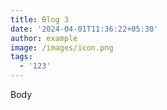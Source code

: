 ```yaml
---
title: Blog 3
date: '2024-04-01T11:36:22+05:30'
author: example
image: /images/icon.png
tags:
  - '123'
---
```

Body
